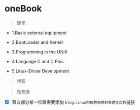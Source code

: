 # oneBook

> 随笔

* 1.Basic external equipment 

* 2.BootLoader and Kernel

* 3.Programming in the UNIX

* 4.Language C and C Plus

* 5.Linux-Driver Development

> 博客


> 备忘录

- [x] 第五部分某一位置需要添加 `blog`.`linux内核静态映射表建立过程`链接
